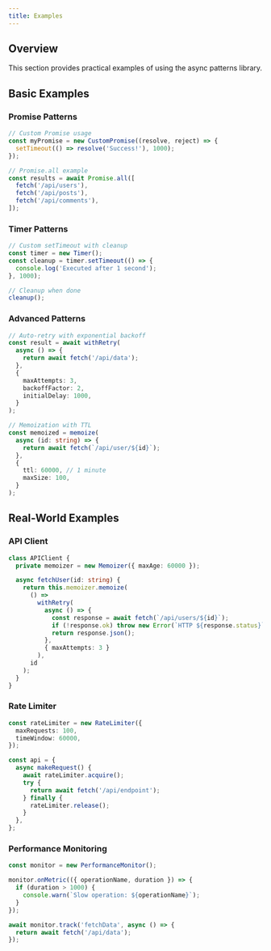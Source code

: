 ```yaml
---
title: Examples
---
```


## Overview

This section provides practical examples of using the async patterns library.

## Basic Examples

### Promise Patterns

```typescript
// Custom Promise usage
const myPromise = new CustomPromise((resolve, reject) => {
  setTimeout(() => resolve('Success!'), 1000);
});

// Promise.all example
const results = await Promise.all([
  fetch('/api/users'),
  fetch('/api/posts'),
  fetch('/api/comments'),
]);
```

### Timer Patterns

```typescript
// Custom setTimeout with cleanup
const timer = new Timer();
const cleanup = timer.setTimeout(() => {
  console.log('Executed after 1 second');
}, 1000);

// Cleanup when done
cleanup();
```

### Advanced Patterns

```typescript
// Auto-retry with exponential backoff
const result = await withRetry(
  async () => {
    return await fetch('/api/data');
  },
  {
    maxAttempts: 3,
    backoffFactor: 2,
    initialDelay: 1000,
  }
);

// Memoization with TTL
const memoized = memoize(
  async (id: string) => {
    return await fetch(`/api/user/${id}`);
  },
  {
    ttl: 60000, // 1 minute
    maxSize: 100,
  }
);
```

## Real-World Examples

### API Client

```typescript
class APIClient {
  private memoizer = new Memoizer({ maxAge: 60000 });

  async fetchUser(id: string) {
    return this.memoizer.memoize(
      () =>
        withRetry(
          async () => {
            const response = await fetch(`/api/users/${id}`);
            if (!response.ok) throw new Error(`HTTP ${response.status}`);
            return response.json();
          },
          { maxAttempts: 3 }
        ),
      id
    );
  }
}
```

### Rate Limiter

```typescript
const rateLimiter = new RateLimiter({
  maxRequests: 100,
  timeWindow: 60000,
});

const api = {
  async makeRequest() {
    await rateLimiter.acquire();
    try {
      return await fetch('/api/endpoint');
    } finally {
      rateLimiter.release();
    }
  },
};
```

### Performance Monitoring

```typescript
const monitor = new PerformanceMonitor();

monitor.onMetric(({ operationName, duration }) => {
  if (duration > 1000) {
    console.warn(`Slow operation: ${operationName}`);
  }
});

await monitor.track('fetchData', async () => {
  return await fetch('/api/data');
});
```
